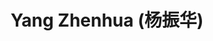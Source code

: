 ---
layout: page
title: Yang Zhenhua (杨振华)
description: RA (2023)
importance: 2023
category: RA
related_publications: true
---